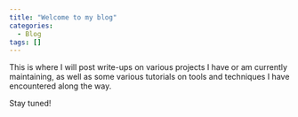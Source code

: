 ```yaml
---
title: "Welcome to my blog"
categories:
  - Blog
tags: []
---
```


This is where I will post write-ups on various projects I have or am currently maintaining, as well as some various
tutorials on tools and techniques I have encountered along the way.

Stay tuned!

